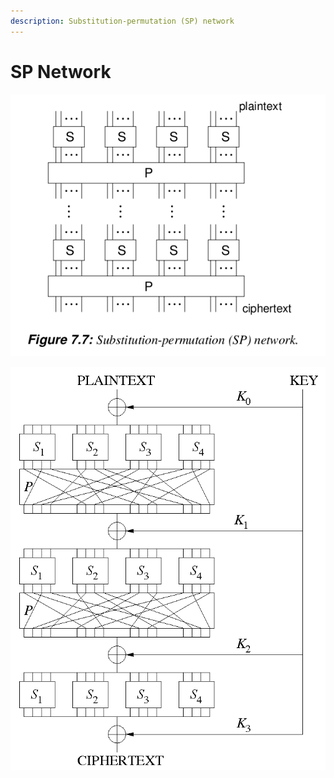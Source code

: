 ```yaml
---
description: Substitution-permutation (SP) network
---
```


# SP Network

![](../.gitbook/assets/sp.png)

![](../.gitbook/assets/sp_t.png)


